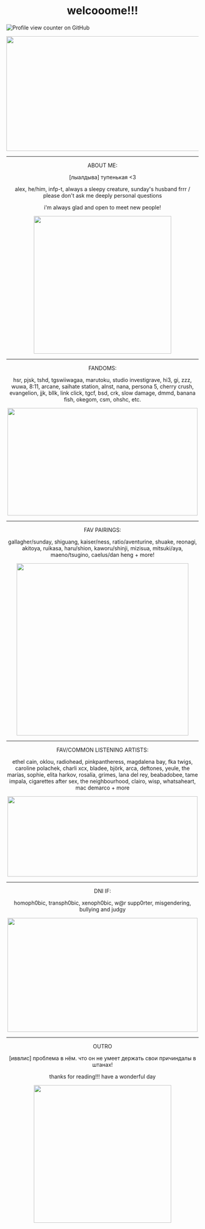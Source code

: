 # <div align="center"> welcooome!!! 

![Profile view counter on GitHub](https://komarev.com/ghpvc/?username=4SUNDAY)



<div align="center">
  <img src="https://media1.tenor.com/m/0R-x6oORVUoAAAAd/sunday-sunday-hsr.gif" width="600" height="300"/>

---


<div align="center"> ABOUT ME: 

[лыалдыва] тупенькая <3

alex, he/him, infp-t, always a sleepy creature, sunday's husband frrr / please don't ask me deeply personal questions

i'm always glad and open to meet new people!

<div align="center">
  <img src="https://media.tenor.com/iI831B4uE24AAAAi/sunday-hsr-sunday.gif" width="360" height="360"/>

---
<div align="center"> FANDOMS: 

hsr, pjsk, tshd, tgswiiwagaa, marutoku, studio investigrave, hi3, gi, zzz, wuwa, 8:11, arcane, saihate station, alnst, nana, persona 5, cherry crush, evangelion, jjk, bllk, link click, tgcf, bsd, crk, slow damage, dmmd, banana fish, okegom, csm, ohshc, etc.


<div align="center">
  <img src="https://media1.tenor.com/m/qlfqFGPwRdYAAAAd/sunday-steamhappy.gif" width="498" height="281"/>

---

<div align="center"> FAV PAIRINGS:

gallagher/sunday, shiguang, kaiser/ness, ratio/aventurine, shuake, reonagi, akitoya, ruikasa, haru/shion, kaworu/shinji, mizisua, mitsuki/aya, maeno/tsugino, caelus/dan heng + more!

 <img src="https://media.tenor.com/0q77Fn15z8AAAAAi/sunday-honkai.gif" width="450" height="450"/>

---

<div align="center"> FAV/COMMON LISTENING ARTISTS:

ethel cain, oklou, radiohead, pinkpantheress, magdalena bay, fka twigs, caroline polachek, charli xcx, bladee, björk, arca, deftones, yeule, the marías, sophie, elita harkov, rosalía, grimes, lana del rey, beabadobee, tame impala, cigarettes after sex, the neighbourhood, clairo, wisp, whatsaheart, mac demarco + more

<img src="https://media1.tenor.com/m/ZtlKTud4vWAAAAAd/sunday-sunday-hsr.gif" width="498" height="210"/> 

---

<div align="center"> DNI IF:

homoph0bic, transph0bic, xenoph0bic, w@r supp0rter, misgendering, bullying and judgy

<img src="https://media1.tenor.com/m/ryay4x1gBKoAAAAd/sunday-sunday-hsr.gif" width="498" height="298"/> 

---

<div align="center"> OUTRO

[иввлис] проблема в нём. что он не умеет держать свои причиндалы в штанах!

thanks for reading!!! have a wonderful day

<img src="https://media.tenor.com/4kIQEsWO2_gAAAAi/sunday-hsr-sunday.gif" width="360" height="360"/> 
